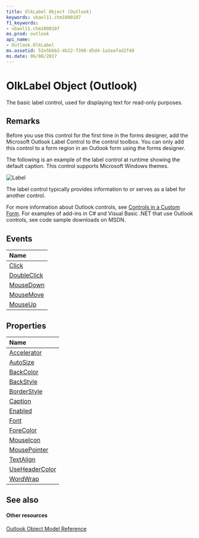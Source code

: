 ```yaml
---
title: OlkLabel Object (Outlook)
keywords: vbaol11.chm1000107
f1_keywords:
- vbaol11.chm1000107
ms.prod: outlook
api_name:
- Outlook.OlkLabel
ms.assetid: 52e5bbb2-4b22-f308-d5d4-1a1eafad2f48
ms.date: 06/08/2017
---
```



# OlkLabel Object (Outlook)

The basic label control, used for displaying text for read-only purposes.


## Remarks

Before you use this control for the first time in the forms designer, add the Microsoft Outlook Label Control to the control toolbox. You can only add this control to a form region in an Outlook form using the forms designer.

The following is an example of the label control at runtime showing the default caption. This control supports Microsoft Windows themes.


![Label](images/olLabel_ZA10141327.gif)



The label control typically provides information to or serves as a label for another control.

For more information about Outlook controls, see [Controls in a Custom Form](http://msdn.microsoft.com/library/fcba1b34-c526-5d01-8644-cb8852bd2348%28Office.15%29.aspx). For examples of add-ins in C# and Visual Basic .NET that use Outlook controls, see code sample downloads on MSDN. 


## Events



|**Name**|
|:-----|
|[Click](olklabel-click-event-outlook.md)|
|[DoubleClick](olklabel-doubleclick-event-outlook.md)|
|[MouseDown](olklabel-mousedown-event-outlook.md)|
|[MouseMove](olklabel-mousemove-event-outlook.md)|
|[MouseUp](olklabel-mouseup-event-outlook.md)|

## Properties



|**Name**|
|:-----|
|[Accelerator](olklabel-accelerator-property-outlook.md)|
|[AutoSize](olklabel-autosize-property-outlook.md)|
|[BackColor](olklabel-backcolor-property-outlook.md)|
|[BackStyle](olklabel-backstyle-property-outlook.md)|
|[BorderStyle](olklabel-borderstyle-property-outlook.md)|
|[Caption](olklabel-caption-property-outlook.md)|
|[Enabled](olklabel-enabled-property-outlook.md)|
|[Font](olklabel-font-property-outlook.md)|
|[ForeColor](olklabel-forecolor-property-outlook.md)|
|[MouseIcon](olklabel-mouseicon-property-outlook.md)|
|[MousePointer](olklabel-mousepointer-property-outlook.md)|
|[TextAlign](olklabel-textalign-property-outlook.md)|
|[UseHeaderColor](olklabel-useheadercolor-property-outlook.md)|
|[WordWrap](olklabel-wordwrap-property-outlook.md)|

## See also


#### Other resources


[Outlook Object Model Reference](http://msdn.microsoft.com/library/73221b13-d8d8-99b8-3394-b95dbbfd5ddc%28Office.15%29.aspx)
